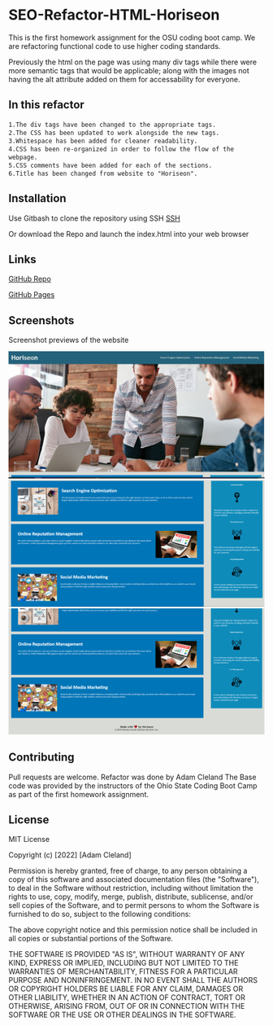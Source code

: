 # SEO-Refactor-HTML-Horiseon

This is the first homework assignment for the OSU coding boot camp. We are refactoring functional code to use higher coding standards.

Previously the html on the page was using many div tags while there were more semantic tags that would be applicable; along with the images not having the alt attribute added on them for accessability for everyone. 

## In this refactor

    1.The div tags have been changed to the appropriate tags.
    2.The CSS has been updated to work alongside the new tags.
    3.Whitespace has been added for cleaner readability.
    4.CSS has been re-organized in order to follow the flow of the webpage.
    5.CSS comments have been added for each of the sections.
    6.Title has been changed from website to "Horiseon".

## Installation

Use Gitbash to clone the repository using SSH
[SSH](git@github.com:aclelandx/SEO-Refactor-HTML-Horiseon.git)

Or download the Repo and launch the index.html into your web browser

## Links

<a href="https://github.com/aclelandx/SEO-Refactor-HTML-Horiseon" target="_blank"> GitHub Repo </a>

<a href="https://aclelandx.github.io/SEO-Refactor-HTML-Horiseon/" target="_blank"> GitHub Pages </a>

## Screenshots

Screenshot previews of the website

<img src="./assets/images/RefactorScreenshot1.jpg" alt="First screenshot of the refactored horiseon webpage the navigation and the hero image are displayed">
<img src="./assets/images/RefactorScreenshot2.png" alt="Second screenshot of the refactored horiseon webpage the primary content and information of the webpage is displayed">
<img src="./assets/images/RefactorScreenshot3.png" alt="Third screenshot of the refactored horiseon webpage some of the main content is displayed along with the footer.">

## Contributing

Pull requests are welcome. 
Refactor was done by Adam Cleland
The Base code was provided by the instructors of the Ohio State Coding Boot Camp as part of the first homework assignment.

## License 

MIT License

Copyright (c) [2022] [Adam Cleland]

Permission is hereby granted, free of charge, to any person obtaining a copy
of this software and associated documentation files (the "Software"), to deal
in the Software without restriction, including without limitation the rights
to use, copy, modify, merge, publish, distribute, sublicense, and/or sell
copies of the Software, and to permit persons to whom the Software is
furnished to do so, subject to the following conditions:

The above copyright notice and this permission notice shall be included in all
copies or substantial portions of the Software.

THE SOFTWARE IS PROVIDED "AS IS", WITHOUT WARRANTY OF ANY KIND, EXPRESS OR
IMPLIED, INCLUDING BUT NOT LIMITED TO THE WARRANTIES OF MERCHANTABILITY,
FITNESS FOR A PARTICULAR PURPOSE AND NONINFRINGEMENT. IN NO EVENT SHALL THE
AUTHORS OR COPYRIGHT HOLDERS BE LIABLE FOR ANY CLAIM, DAMAGES OR OTHER
LIABILITY, WHETHER IN AN ACTION OF CONTRACT, TORT OR OTHERWISE, ARISING FROM,
OUT OF OR IN CONNECTION WITH THE SOFTWARE OR THE USE OR OTHER DEALINGS IN THE
SOFTWARE.
